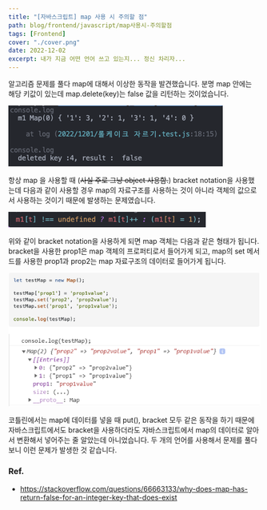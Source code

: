 ```yaml
---
title: "[자바스크립트] map 사용 시 주의할 점"
path: blog/frontend/javascript/map사용시-주의할점
tags: [Frontend]
cover: "./cover.png"
date: 2022-12-02
excerpt: 내가 지금 어떤 언어 쓰고 있는지... 정신 차리자...
---
```


알고리즘 문제를 풀다 map에 대해서 이상한 동작을 발견했습니다. 분명 map 안에는 해당 키값이 있는데 map.delete(key)는 false 값을 리턴하는 것이었습니다.

![](./1.png)

항상 map 을 사용할 때 (~~사실 주로 그냥 object 사용함.~~) bracket notation을 사용했는데 다음과 같이 사용할 경우 map의 자료구조를 사용하는 것이 아니라 객체의 값으로서 사용하는 것이기 때문에 발생하는 문제였습니다.

![](./2.png)

위와 같이 bracket notation을 사용하게 되면 map 객체는 다음과 같은 형태가 됩니다. bracket을 사용한 prop1은 map 객체의 프로퍼티로서 들어가게 되고, map의 set 메서드를 사용한 prop1과 prop2는 map 자료구조의 데이터로 들어가게 됩니다. 

![](./3.png)

코틀린에서는 map에 데이터를 넣을 때 put(), bracket 모두 같은 동작을 하기 때문에 자바스크립트에서도 bracket을 사용하더라도 자바스크립트에서 map의 데이터로 알아서 변환해서 넣어주는 줄 알았는데 아니었습니다. 두 개의 언어를 사용해서 문제를 풀다 보니 이런 문제가 발생한 것 같습니다.

### Ref.
* https://stackoverflow.com/questions/66663133/why-does-map-has-return-false-for-an-integer-key-that-does-exist